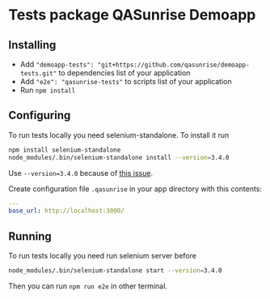 # Tests package QASunrise Demoapp

## Installing
- Add `"demoapp-tests": "git+https://github.com/qasunrise/demoapp-tests.git"` to dependencies list of your application
- Add `"e2e": "qasunrise-tests"` to scripts list of your application
- Run `npm install`

## Configuring
To run tests locally you need selenium-standalone. To install it run

```bash
npm install selenium-standalone
node_modules/.bin/selenium-standalone install --version=3.4.0
```

Use `--version=3.4.0` because of [this issue](https://github.com/Codeception/CodeceptJS/issues/687#issuecomment-325674646).

Create configuration file `.qasunrise` in your app directory with this contents:

```yml
---
base_url: http://localhost:3000/
```

## Running
To run tests locally you need run selenium server before

```bash
node_modules/.bin/selenium-standalone start --version=3.4.0
```

Then you can run `npm run e2e` in other terminal.

